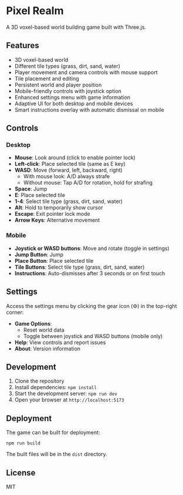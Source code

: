 # Pixel Realm

A 3D voxel-based world building game built with Three.js.

## Features

- 3D voxel-based world
- Different tile types (grass, dirt, sand, water)
- Player movement and camera controls with mouse support
- Tile placement and editing
- Persistent world and player position
- Mobile-friendly controls with joystick option
- Enhanced settings menu with game information
- Adaptive UI for both desktop and mobile devices
- Smart instructions overlay with automatic dismissal on mobile

## Controls

### Desktop
- **Mouse**: Look around (click to enable pointer lock)
- **Left-click**: Place selected tile (same as E key)
- **WASD**: Move (forward, left, backward, right)
  - With mouse look: A/D always strafe
  - Without mouse: Tap A/D for rotation, hold for strafing
- **Space**: Jump
- **E**: Place selected tile
- **1-4**: Select tile type (grass, dirt, sand, water)
- **Alt**: Hold to temporarily show cursor
- **Escape**: Exit pointer lock mode
- **Arrow Keys**: Alternative movement

### Mobile
- **Joystick or WASD buttons**: Move and rotate (toggle in settings)
- **Jump Button**: Jump
- **Place Button**: Place selected tile
- **Tile Buttons**: Select tile type (grass, dirt, sand, water)
- **Instructions**: Auto-dismisses after 3 seconds or on first touch

## Settings

Access the settings menu by clicking the gear icon (⚙️) in the top-right corner:

- **Game Options**: 
  - Reset world data
  - Toggle between joystick and WASD buttons (mobile only)
- **Help**: View controls and report issues
- **About**: Version information

## Development

1. Clone the repository
2. Install dependencies: `npm install`
3. Start the development server: `npm run dev`
4. Open your browser at `http://localhost:5173`

## Deployment

The game can be built for deployment:

```
npm run build
```

The built files will be in the `dist` directory.

## License

MIT